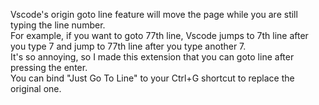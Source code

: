 Vscode's origin goto line feature will move the page while you are still typing the line number.    
For example, if you want to goto 77th line, Vscode jumps to 7th line after you type 7 and jump to 77th line after you type another 7.    
It's so annoying, so I made this extension that you can goto line after pressing the enter.    
You can bind "Just Go To Line" to your Ctrl+G shortcut to replace the original one.